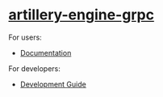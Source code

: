 # [artillery-engine-grpc](https://kenju.github.io/artillery-engine-grpc/)

For users:

- [Documentation](./documentation)

For developers:

- [Development Guide](./development_guide)
